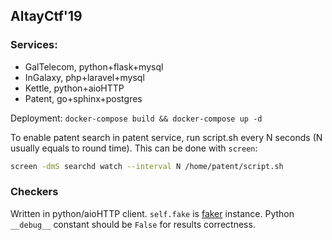 ## AltayCtf'19
### Services:
- GalTelecom, python+flask+mysql
- InGalaxy, php+laravel+mysql
- Kettle, python+aioHTTP
- Patent, go+sphinx+postgres

Deployment:
`docker-compose build && docker-compose up -d`

To enable patent search in patent service, run script.sh every N seconds (N usually equals to round time). This can be done with `screen`:
```bash
screen -dmS searchd watch --interval N /home/patent/script.sh
```
### Checkers
Written in python/aioHTTP client. `self.fake` is [faker](https://github.com/joke2k/faker) instance. Python `__debug__` constant should be `False` for results correctness.
